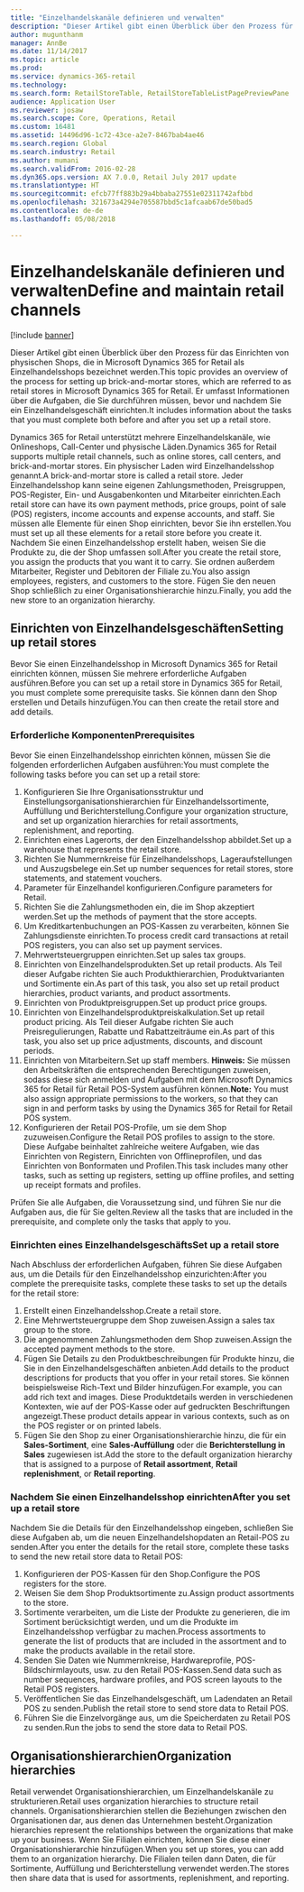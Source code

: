 ```yaml
---
title: "Einzelhandelskanäle definieren und verwalten"
description: "Dieser Artikel gibt einen Überblick über den Prozess für das Einrichten von physischen Shops, die in Microsoft Dynamics 365 for Retail als Einzelhandelsshops bezeichnet werden. Er umfasst Informationen über die Aufgaben, die Sie durchführen müssen, bevor und nachdem Sie ein Einzelhandelsgeschäft einrichten."
author: mugunthanm
manager: AnnBe
ms.date: 11/14/2017
ms.topic: article
ms.prod: 
ms.service: dynamics-365-retail
ms.technology: 
ms.search.form: RetailStoreTable, RetailStoreTableListPagePreviewPane
audience: Application User
ms.reviewer: josaw
ms.search.scope: Core, Operations, Retail
ms.custom: 16481
ms.assetid: 14496d96-1c72-43ce-a2e7-8467bab4ae46
ms.search.region: Global
ms.search.industry: Retail
ms.author: mumani
ms.search.validFrom: 2016-02-28
ms.dyn365.ops.version: AX 7.0.0, Retail July 2017 update
ms.translationtype: HT
ms.sourcegitcommit: efcb77ff883b29a4bbaba27551e02311742afbbd
ms.openlocfilehash: 321673a4294e705587bbd5c1afcaab67de50bad5
ms.contentlocale: de-de
ms.lasthandoff: 05/08/2018

---
```


# <a name="define-and-maintain-retail-channels"></a><span data-ttu-id="4d980-104">Einzelhandelskanäle definieren und verwalten</span><span class="sxs-lookup"><span data-stu-id="4d980-104">Define and maintain retail channels</span></span>

[!include [banner](includes/banner.md)]

<span data-ttu-id="4d980-105">Dieser Artikel gibt einen Überblick über den Prozess für das Einrichten von physischen Shops, die in Microsoft Dynamics 365 for Retail als Einzelhandelsshops bezeichnet werden.</span><span class="sxs-lookup"><span data-stu-id="4d980-105">This topic provides an overview of the process for setting up brick-and-mortar stores, which are referred to as retail stores in Microsoft Dynamics 365 for Retail.</span></span> <span data-ttu-id="4d980-106">Er umfasst Informationen über die Aufgaben, die Sie durchführen müssen, bevor und nachdem Sie ein Einzelhandelsgeschäft einrichten.</span><span class="sxs-lookup"><span data-stu-id="4d980-106">It includes information about the tasks that you must complete both before and after you set up a retail store.</span></span>

<span data-ttu-id="4d980-107">Dynamics 365 for Retail unterstützt mehrere Einzelhandelskanäle, wie Onlineshops, Call-Center und physische Läden.</span><span class="sxs-lookup"><span data-stu-id="4d980-107">Dynamics 365 for Retail supports multiple retail channels, such as online stores, call centers, and brick-and-mortar stores.</span></span> <span data-ttu-id="4d980-108">Ein physischer Laden wird Einzelhandelsshop genannt.</span><span class="sxs-lookup"><span data-stu-id="4d980-108">A brick-and-mortar store is called a retail store.</span></span> <span data-ttu-id="4d980-109">Jeder Einzelhandelsshop kann seine eigenen Zahlungsmethoden, Preisgruppen, POS-Register, Ein- und Ausgabenkonten und Mitarbeiter einrichten.</span><span class="sxs-lookup"><span data-stu-id="4d980-109">Each retail store can have its own payment methods, price groups, point of sale (POS) registers, income accounts and expense accounts, and staff.</span></span> <span data-ttu-id="4d980-110">Sie müssen alle Elemente für einen Shop einrichten, bevor Sie ihn erstellen.</span><span class="sxs-lookup"><span data-stu-id="4d980-110">You must set up all these elements for a retail store before you create it.</span></span> <span data-ttu-id="4d980-111">Nachdem Sie einen Einzelhandelsshop erstellt haben, weisen Sie die Produkte zu, die der Shop umfassen soll.</span><span class="sxs-lookup"><span data-stu-id="4d980-111">After you create the retail store, you assign the products that you want it to carry.</span></span> <span data-ttu-id="4d980-112">Sie ordnen außerdem Mitarbeiter, Register und Debitoren der Filiale zu.</span><span class="sxs-lookup"><span data-stu-id="4d980-112">You also assign employees, registers, and customers to the store.</span></span> <span data-ttu-id="4d980-113">Fügen Sie den neuen Shop schließlich zu einer Organisationshierarchie hinzu.</span><span class="sxs-lookup"><span data-stu-id="4d980-113">Finally, you add the new store to an organization hierarchy.</span></span>

## <a name="setting-up-retail-stores"></a><span data-ttu-id="4d980-114">Einrichten von Einzelhandelsgeschäften</span><span class="sxs-lookup"><span data-stu-id="4d980-114">Setting up retail stores</span></span>
<span data-ttu-id="4d980-115">Bevor Sie einen Einzelhandelsshop in Microsoft Dynamics 365 for Retail einrichten können, müssen Sie mehrere erforderliche Aufgaben ausführen.</span><span class="sxs-lookup"><span data-stu-id="4d980-115">Before you can set up a retail store in Dynamics 365 for Retail, you must complete some prerequisite tasks.</span></span> <span data-ttu-id="4d980-116">Sie können dann den Shop erstellen und Details hinzufügen.</span><span class="sxs-lookup"><span data-stu-id="4d980-116">You can then create the retail store and add details.</span></span>

### <a name="prerequisites"></a><span data-ttu-id="4d980-117">Erforderliche Komponenten</span><span class="sxs-lookup"><span data-stu-id="4d980-117">Prerequisites</span></span>

<span data-ttu-id="4d980-118">Bevor Sie einen Einzelhandelsshop einrichten können, müssen Sie die folgenden erforderlichen Aufgaben ausführen:</span><span class="sxs-lookup"><span data-stu-id="4d980-118">You must complete the following tasks before you can set up a retail store:</span></span>

1.  <span data-ttu-id="4d980-119">Konfigurieren Sie Ihre Organisationsstruktur und Einstellungsorganisationshierarchien für Einzelhandelssortimente, Auffüllung und Berichterstellung.</span><span class="sxs-lookup"><span data-stu-id="4d980-119">Configure your organization structure, and set up organization hierarchies for retail assortments, replenishment, and reporting.</span></span>
2.  <span data-ttu-id="4d980-120">Einrichten eines Lagerorts, der den Einzelhandelsshop abbildet.</span><span class="sxs-lookup"><span data-stu-id="4d980-120">Set up a warehouse that represents the retail store.</span></span>
3.  <span data-ttu-id="4d980-121">Richten Sie Nummernkreise für Einzelhandelsshops, Lageraufstellungen und Auszugsbelege ein.</span><span class="sxs-lookup"><span data-stu-id="4d980-121">Set up number sequences for retail stores, store statements, and statement vouchers.</span></span>
4.  <span data-ttu-id="4d980-122">Parameter für Einzelhandel konfigurieren.</span><span class="sxs-lookup"><span data-stu-id="4d980-122">Configure parameters for Retail.</span></span>
5.  <span data-ttu-id="4d980-123">Richten Sie die Zahlungsmethoden ein, die im Shop akzeptiert werden.</span><span class="sxs-lookup"><span data-stu-id="4d980-123">Set up the methods of payment that the store accepts.</span></span>
6.  <span data-ttu-id="4d980-124">Um Kreditkartenbuchungen an POS-Kassen zu verarbeiten, können Sie Zahlungsdienste einrichten.</span><span class="sxs-lookup"><span data-stu-id="4d980-124">To process credit card transactions at retail POS registers, you can also set up payment services.</span></span>
7.  <span data-ttu-id="4d980-125">Mehrwertsteuergruppen einrichten.</span><span class="sxs-lookup"><span data-stu-id="4d980-125">Set up sales tax groups.</span></span>
8.  <span data-ttu-id="4d980-126">Einrichten von Einzelhandelsprodukten.</span><span class="sxs-lookup"><span data-stu-id="4d980-126">Set up retail products.</span></span> <span data-ttu-id="4d980-127">Als Teil dieser Aufgabe richten Sie auch Produkthierarchien, Produktvarianten und Sortimente ein.</span><span class="sxs-lookup"><span data-stu-id="4d980-127">As part of this task, you also set up retail product hierarchies, product variants, and product assortments.</span></span>
9.  <span data-ttu-id="4d980-128">Einrichten von Produktpreisgruppen.</span><span class="sxs-lookup"><span data-stu-id="4d980-128">Set up product price groups.</span></span>
10. <span data-ttu-id="4d980-129">Einrichten von Einzelhandelsproduktpreiskalkulation.</span><span class="sxs-lookup"><span data-stu-id="4d980-129">Set up retail product pricing.</span></span> <span data-ttu-id="4d980-130">Als Teil dieser Aufgabe richten Sie auch Preisregulierungen, Rabatte und Rabattzeiträume ein.</span><span class="sxs-lookup"><span data-stu-id="4d980-130">As part of this task, you also set up price adjustments, discounts, and discount periods.</span></span>
11. <span data-ttu-id="4d980-131">Einrichten von Mitarbeitern.</span><span class="sxs-lookup"><span data-stu-id="4d980-131">Set up staff members.</span></span> <span data-ttu-id="4d980-132">**Hinweis:** Sie müssen den Arbeitskräften die entsprechenden Berechtigungen zuweisen, sodass diese sich anmelden und Aufgaben mit dem Microsoft Dynamics 365 for Retail für Retail POS-System ausführen können.</span><span class="sxs-lookup"><span data-stu-id="4d980-132">**Note:** You must also assign appropriate permissions to the workers, so that they can sign in and perform tasks by using the Dynamics 365 for Retail for Retail POS system.</span></span>
12. <span data-ttu-id="4d980-133">Konfigurieren der Retail POS-Profile, um sie dem Shop zuzuweisen.</span><span class="sxs-lookup"><span data-stu-id="4d980-133">Configure the Retail POS profiles to assign to the store.</span></span> <span data-ttu-id="4d980-134">Diese Aufgabe beinhaltet zahlreiche weitere Aufgaben, wie das Einrichten von Registern, Einrichten von Offlineprofilen, und das Einrichten von Bonformaten und Profilen.</span><span class="sxs-lookup"><span data-stu-id="4d980-134">This task includes many other tasks, such as setting up registers, setting up offline profiles, and setting up receipt formats and profiles.</span></span>

<span data-ttu-id="4d980-135">Prüfen Sie alle Aufgaben, die Voraussetzung sind, und führen Sie nur die Aufgaben aus, die für Sie gelten.</span><span class="sxs-lookup"><span data-stu-id="4d980-135">Review all the tasks that are included in the prerequisite, and complete only the tasks that apply to you.</span></span>

### <a name="set-up-a-retail-store"></a><span data-ttu-id="4d980-136">Einrichten eines Einzelhandelsgeschäfts</span><span class="sxs-lookup"><span data-stu-id="4d980-136">Set up a retail store</span></span>

<span data-ttu-id="4d980-137">Nach Abschluss der erforderlichen Aufgaben, führen Sie diese Aufgaben aus, um die Details für den Einzelhandelsshop einzurichten:</span><span class="sxs-lookup"><span data-stu-id="4d980-137">After you complete the prerequisite tasks, complete these tasks to set up the details for the retail store:</span></span>

1.  <span data-ttu-id="4d980-138">Erstellt einen Einzelhandelsshop.</span><span class="sxs-lookup"><span data-stu-id="4d980-138">Create a retail store.</span></span>
2.  <span data-ttu-id="4d980-139">Eine Mehrwertsteuergruppe dem Shop zuweisen.</span><span class="sxs-lookup"><span data-stu-id="4d980-139">Assign a sales tax group to the store.</span></span>
3.  <span data-ttu-id="4d980-140">Die angenommenen Zahlungsmethoden dem Shop zuweisen.</span><span class="sxs-lookup"><span data-stu-id="4d980-140">Assign the accepted payment methods to the store.</span></span>
4.  <span data-ttu-id="4d980-141">Fügen Sie Details zu den Produktbeschreibungen für Produkte hinzu, die Sie in den Einzelhandelsgeschäften anbieten.</span><span class="sxs-lookup"><span data-stu-id="4d980-141">Add details to the product descriptions for products that you offer in your retail stores.</span></span> <span data-ttu-id="4d980-142">Sie können beispielsweise Rich-Text und Bilder hinzufügen.</span><span class="sxs-lookup"><span data-stu-id="4d980-142">For example, you can add rich text and images.</span></span> <span data-ttu-id="4d980-143">Diese Produktdetails werden in verschiedenen Kontexten, wie auf der POS-Kasse oder auf gedruckten Beschriftungen angezeigt.</span><span class="sxs-lookup"><span data-stu-id="4d980-143">These product details appear in various contexts, such as on the POS register or on printed labels.</span></span>
5.  <span data-ttu-id="4d980-144">Fügen Sie den Shop zu einer Organisationshierarchie hinzu, die für ein **Sales-Sortiment**, eine **Sales-Auffüllung** oder die **Berichterstellung in Sales** zugewiesen ist.</span><span class="sxs-lookup"><span data-stu-id="4d980-144">Add the store to the default organization hierarchy that is assigned to a purpose of **Retail assortment**, **Retail replenishment**, or **Retail reporting**.</span></span>

### <a name="after-you-set-up-a-retail-store"></a><span data-ttu-id="4d980-145">Nachdem Sie einen Einzelhandelsshop einrichten</span><span class="sxs-lookup"><span data-stu-id="4d980-145">After you set up a retail store</span></span>

<span data-ttu-id="4d980-146">Nachdem Sie die Details für den Einzelhandelsshop eingeben, schließen Sie diese Aufgaben ab, um die neuen Einzelhandelshopdaten an Retail-POS zu senden.</span><span class="sxs-lookup"><span data-stu-id="4d980-146">After you enter the details for the retail store, complete these tasks to send the new retail store data to Retail POS:</span></span>

1.  <span data-ttu-id="4d980-147">Konfigurieren der POS-Kassen für den Shop.</span><span class="sxs-lookup"><span data-stu-id="4d980-147">Configure the POS registers for the store.</span></span>
2.  <span data-ttu-id="4d980-148">Weisen Sie dem Shop Produktsortimente zu.</span><span class="sxs-lookup"><span data-stu-id="4d980-148">Assign product assortments to the store.</span></span>
3.  <span data-ttu-id="4d980-149">Sortimente verarbeiten, um die Liste der Produkte zu generieren, die im Sortiment berücksichtigt werden, und um die Produkte im Einzelhandelsshop verfügbar zu machen.</span><span class="sxs-lookup"><span data-stu-id="4d980-149">Process assortments to generate the list of products that are included in the assortment and to make the products available in the retail store.</span></span>
4.  <span data-ttu-id="4d980-150">Senden Sie Daten wie Nummernkreise, Hardwareprofile, POS-Bildschirmlayouts, usw. zu den Retail POS-Kassen.</span><span class="sxs-lookup"><span data-stu-id="4d980-150">Send data such as number sequences, hardware profiles, and POS screen layouts to the Retail POS registers.</span></span>
5.  <span data-ttu-id="4d980-151">Veröffentlichen Sie das Einzelhandelsgeschäft, um Ladendaten an Retail POS zu senden.</span><span class="sxs-lookup"><span data-stu-id="4d980-151">Publish the retail store to send store data to Retail POS.</span></span>
6.  <span data-ttu-id="4d980-152">Führen Sie die Einzelvorgänge aus, um die Speicherdaten zu Retail POS zu senden.</span><span class="sxs-lookup"><span data-stu-id="4d980-152">Run the jobs to send the store data to Retail POS.</span></span>

## <a name="organization-hierarchies"></a><span data-ttu-id="4d980-153">Organisationshierarchien</span><span class="sxs-lookup"><span data-stu-id="4d980-153">Organization hierarchies</span></span>
<span data-ttu-id="4d980-154">Retail verwendet Organisationshierarchien, um Einzelhandelskanäle zu strukturieren.</span><span class="sxs-lookup"><span data-stu-id="4d980-154">Retail uses organization hierarchies to structure retail channels.</span></span> <span data-ttu-id="4d980-155">Organisationshierarchien stellen die Beziehungen zwischen den Organisationen dar, aus denen das Unternehmen besteht.</span><span class="sxs-lookup"><span data-stu-id="4d980-155">Organization hierarchies represent the relationships between the organizations that make up your business.</span></span> <span data-ttu-id="4d980-156">Wenn Sie Filialen einrichten, können Sie diese einer Organisationshierarchie hinzufügen.</span><span class="sxs-lookup"><span data-stu-id="4d980-156">When you set up stores, you can add them to an organization hierarchy.</span></span> <span data-ttu-id="4d980-157">Die Filialen teilen dann Daten, die für Sortimente, Auffüllung und Berichterstellung verwendet werden.</span><span class="sxs-lookup"><span data-stu-id="4d980-157">The stores then share data that is used for assortments, replenishment, and reporting.</span></span>




